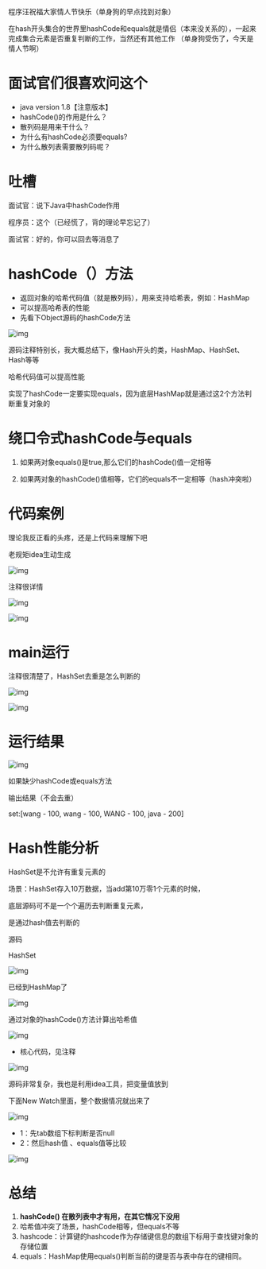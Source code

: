 程序汪祝福大家情人节快乐（单身狗的早点找到对象）

在hash开头集合的世界里hashCode和equals就是情侣（本来没关系的），一起来完成集合元素是否重复判断的工作，当然还有其他工作 （单身狗受伤了，今天是情人节啊）





# **面试官们很喜欢问这个**

- java version 1.8【注意版本】
- hashCode()的作用是什么？
- 散列码是用来干什么？
- 为什么有hashCode必须要equals?
- 为什么散列表需要散列码呢？





# **吐槽**

面试官：说下Java中hashCode作用

程序员：这个（已经慌了，背的理论早忘记了）

面试官：好的，你可以回去等消息了





# hashCode（）方法

- 返回对象的哈希代码值（就是散列码），用来支持哈希表，例如：HashMap
- 可以提高哈希表的性能
- 先看下Object源码的hashCode方法

![img](image/18K程序员Java中的hashcode是干嘛的，居然不知道/640.webp)



源码注释特别长，我大概总结下，像Hash开头的类，HashMap、HashSet、Hash等等

哈希代码值可以提高性能

实现了hashCode一定要实现equals，因为底层HashMap就是通过这2个方法判断重复对象的









# 绕口令式hashCode与equals

1. 如果两对象equals()是true,那么它们的hashCode()值一定相等

2. 如果两对象的hashCode()值相等，它们的equals不一定相等（hash冲突啦）

   

   

# 代码案例

理论我反正看的头疼，还是上代码来理解下吧

老规矩idea生动生成


![img](image/18K程序员Java中的hashcode是干嘛的，居然不知道/640-1572453880036.webp)



注释很详情

![img](image/18K程序员Java中的hashcode是干嘛的，居然不知道/640-1572453880045.webp)



![img](image/18K程序员Java中的hashcode是干嘛的，居然不知道/640-1572453880058.webp)



# main运行

注释很清楚了，HashSet去重是怎么判断的


![img](image/18K程序员Java中的hashcode是干嘛的，居然不知道/640-1572453886809.webp)



![img](image/18K程序员Java中的hashcode是干嘛的，居然不知道/640-1572453886786.webp)



# 运行结果

![img](image/18K程序员Java中的hashcode是干嘛的，居然不知道/640-1572453886810.webp)



如果缺少hashCode或equals方法

输出结果（不会去重）

set:[wang - 100, wang - 100, WANG - 100, java - 200]

# Hash性能分析

HashSet是不允许有重复元素的

场景：HashSet存入10万数据，当add第10万零1个元素的时候，

底层源码可不是一个个遍历去判断重复元素，

是通过hash值去判断的

源码

HashSet


![img](image/18K程序员Java中的hashcode是干嘛的，居然不知道/640-1572453891283.webp)



已经到HashMap了

![img](image/18K程序员Java中的hashcode是干嘛的，居然不知道/640-1572453891294.webp)



通过对象的hashCode()方法计算出哈希值


![img](image/18K程序员Java中的hashcode是干嘛的，居然不知道/640-1572453896607.webp)



- 核心代码，见注释

![img](image/18K程序员Java中的hashcode是干嘛的，居然不知道/640-1572453896613.webp)



源码非常复杂，我也是利用idea工具，把变量值放到

下面New Watch里面，整个数据情况就出来了

![img](image/18K程序员Java中的hashcode是干嘛的，居然不知道/640-1572453896626.webp)

- 1：先tab数组下标判断是否null
- 2：然后hash值 、equals值等比较

![img](image/18K程序员Java中的hashcode是干嘛的，居然不知道/640-1572453902134.webp)



# 总结

1. **hashCode() 在散列表中才有用，在其它情况下没用**
2. 哈希值冲突了场景，hashCode相等，但equals不等
3. hashcode：计算键的hashcode作为存储键信息的数组下标用于查找键对象的存储位置
4. equals：HashMap使用equals()判断当前的键是否与表中存在的键相同。